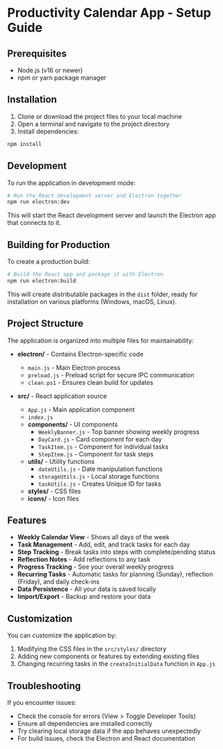 # Productivity Calendar App - Setup Guide

## Prerequisites
- Node.js (v16 or newer)
- npm or yarn package manager

## Installation

1. Clone or download the project files to your local machine
2. Open a terminal and navigate to the project directory
3. Install dependencies:

```bash
npm install
```

## Development

To run the application in development mode:

```bash
# Run the React development server and Electron together
npm run electron:dev
```

This will start the React development server and launch the Electron app that connects to it.

## Building for Production

To create a production build:

```bash
# Build the React app and package it with Electron
npm run electron:build
```

This will create distributable packages in the `dist` folder, ready for installation on various platforms (Windows, macOS, Linux).

## Project Structure

The application is organized into multiple files for maintainability:

- **electron/** - Contains Electron-specific code
  - `main.js` - Main Electron process
  - `preload.js` - Preload script for secure IPC communication
  - `clean.ps1` - Ensures clean build for updates

- **src/** - React application source
  - `App.js` - Main application component
  - `index.js`
  - **components/** - UI components
    - `WeeklyBanner.js` - Top banner showing weekly progress
    - `DayCard.js` - Card component for each day
    - `TaskItem.js` - Component for individual tasks
    - `StepItem.js` - Component for task steps
  - **utils/** - Utility functions
    - `dateUtils.js` - Date manipulation functions
    - `storageUtils.js` - Local storage functions
    - `taskUtils.js` - Creates Unique ID for tasks
  - **styles/** - CSS files
  - **icons/** - Icon files

## Features

- **Weekly Calendar View** - Shows all days of the week
- **Task Management** - Add, edit, and track tasks for each day
- **Step Tracking** - Break tasks into steps with complete/pending status
- **Reflection Notes** - Add reflections to any task
- **Progress Tracking** - See your overall weekly progress
- **Recurring Tasks** - Automatic tasks for planning (Sunday), reflection (Friday), and daily check-ins
- **Data Persistence** - All your data is saved locally
- **Import/Export** - Backup and restore your data

## Customization

You can customize the application by:

1. Modifying the CSS files in the `src/styles/` directory
2. Adding new components or features by extending existing files
3. Changing recurring tasks in the `createInitialData` function in `App.js`

## Troubleshooting

If you encounter issues:

- Check the console for errors (View > Toggle Developer Tools)
- Ensure all dependencies are installed correctly
- Try clearing local storage data if the app behaves unexpectedly
- For build issues, check the Electron and React documentation
